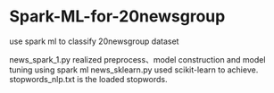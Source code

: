 # Spark-ML-for-20newsgroup
use spark ml to classify 20newsgroup dataset

news_spark_1.py realized preprocess、model construction and model tuning using spark ml
news_sklearn.py used scikit-learn to achieve.
stopwords_nlp.txt is the loaded stopwords.
